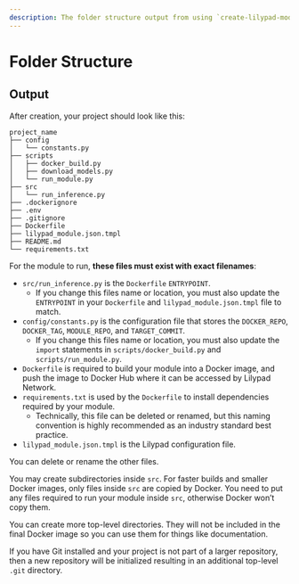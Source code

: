 ```yaml
---
description: The folder structure output from using `create-lilypad-module`
---
```


# Folder Structure

## Output

After creation, your project should look like this:

```
project_name
├── config
│   └── constants.py
├── scripts
│   ├── docker_build.py
│   ├── download_models.py
│   └── run_module.py
├── src
│   └── run_inference.py
├── .dockerignore
├── .env
├── .gitignore
├── Dockerfile
├── lilypad_module.json.tmpl
├── README.md
└── requirements.txt
```

For the module to run, **these files must exist with exact filenames**:

* `src/run_inference.py` is the `Dockerfile` `ENTRYPOINT`.
  * If you change this files name or location, you must also update the `ENTRYPOINT` in your `Dockerfile` and `lilypad_module.json.tmpl` file to match.
* `config/constants.py` is the configuration file that stores the `DOCKER_REPO`, `DOCKER_TAG`, `MODULE_REPO`, and `TARGET_COMMIT`.
  * If you change this files name or location, you must also update the `import` statements in `scripts/docker_build.py` and `scripts/run_module.py`.
* `Dockerfile` is required to build your module into a Docker image, and push the image to Docker Hub where it can be accessed by Lilypad Network.
* `requirements.txt` is used by the `Dockerfile` to install dependencies required by your module.
  * Technically, this file can be deleted or renamed, but this naming convention is highly recommended as an industry standard best practice.
* `lilypad_module.json.tmpl` is the Lilypad configuration file.

You can delete or rename the other files.

You may create subdirectories inside `src`. For faster builds and smaller Docker images, only files inside `src` are copied by Docker. You need to put any files required to run your module inside `src`, otherwise Docker won’t copy them.

You can create more top-level directories. They will not be included in the final Docker image so you can use them for things like documentation.

If you have Git installed and your project is not part of a larger repository, then a new repository will be initialized resulting in an additional top-level `.git` directory.
